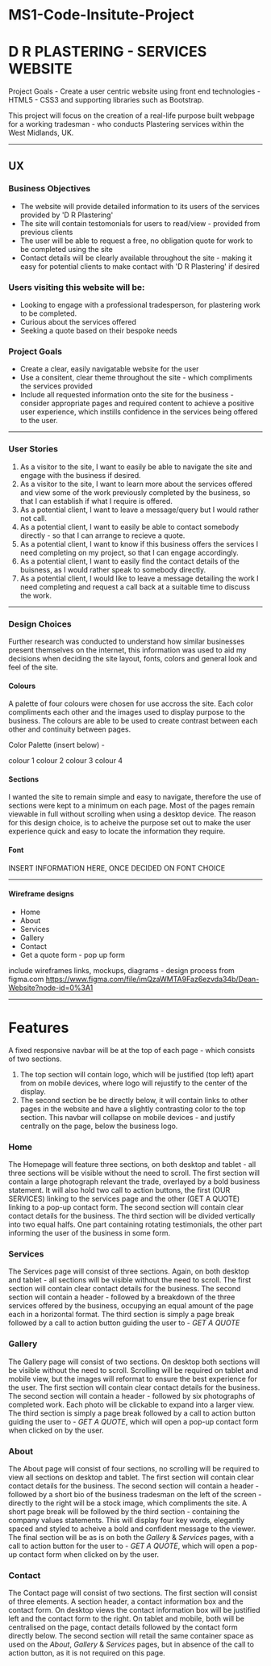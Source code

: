# MS1-Code-Insitute-Project 
# D R PLASTERING - SERVICES WEBSITE

Project Goals - Create a user centric website using front end technologies - HTML5 - CSS3 and supporting libraries such as Bootstrap.

This project will focus on the creation of a real-life purpose built webpage for a working tradesman - who conducts Plastering services within the West Midlands, UK.

-----

## UX

### Business Objectives

- The website will provide detailed information to its users of the services provided by 'D R Plastering'
- The site will contain testomonials for users to read/view - provided from previous clients
- The user will be able to request a free, no obligation quote for work to be completed using the site
- Contact details will be clearly available throughout the site - making it easy for potential clients to make contact with 'D R Plastering' if desired

### Users visiting this website will be:

- Looking to engage with a professional tradesperson, for plastering work to be completed.
- Curious about the services offered
- Seeking a quote based on their bespoke needs

### Project Goals

- Create a clear, easily navigatable website for the user
- Use a consitent, clear theme throughout the site - which compliments the services provided
- Include all requested information onto the site for the business - consider appropriate pages and required content to achieve a positive user experience, which instills confidence in the services being offered to the user.

-----

### User Stories

1. As a visitor to the site, I want to easily be able to navigate the site and engage with the business if desired.
2. As a visitor to the site, I want to learn more about the services offered and view some of the work previously completed by the business, so that I can establish if what I require is offered.
3. As a potential client, I want to leave a message/query but I would rather not call.
4. As a potential client, I want to easily be able to contact somebody directly - so that I can arrange to recieve a quote.
5. As a potential client, I want to know if this business offers the services I need completing on my project, so that I can engage accordingly.
6. As a potential client, I want to easily find the contact details of the buisness, as I would rather speak to somebody directly.
7. As a potential client, I would like to leave a message detailing the work I need completing and request a call back at a suitable time to discuss the work.

-----

### Design Choices

Further research was conducted to understand how similar businesses present themselves on the internet, this information was used to aid my decisions when deciding the site layout, fonts, colors and general look and feel of the site.

#### Colours

A palette of four colours were chosen for use accross the site. Each color compliments each other and the images used to display purpose to the business. The colours are able to be used to create contrast between each other and continuity between pages.

Color Palette (insert below) - 

colour 1
colour 2
colour 3
colour 4

#### Sections

I wanted the site to remain simple and easy to navigate, therefore the use of sections were kept to a minimum on each page. Most of the pages remain viewable in full without scrolling when using a desktop device. The reason for this design choice, is to acheive the purpose set out to make the user experience quick and easy to locate the information they require.

#### Font

INSERT INFORMATION HERE, ONCE DECIDED ON FONT CHOICE

-----

#### Wireframe designs

- Home
- About
- Services
- Gallery
- Contact
- Get a quote form - pop up form

include wireframes links, mockups, diagrams - design process from figma.com  https://www.figma.com/file/imQzaWMTA9Faz6ezvda34b/Dean-Website?node-id=0%3A1

-----

# Features

A fixed responsive navbar will be at the top of each page - which consists of two sections. 
1. The top section will contain logo, which will be justified (top left) apart from on mobile devices, where logo will rejustify to the center of the display.
2. The second section be be directly below, it will contain links to other pages in the website and have a slightly contrasting color to the top section. This navbar will collapse on mobile devices - and justify centrally on the page, below the business logo.

### Home

The Homepage will feature three sections, on both desktop and tablet - all three sections will be visible without the need to scroll. The first section will contain a large photograph relevant the trade, overlayed by a bold business statement. It will also hold two call to action buttons, the first (OUR SERVICES) linking to the services page and the other (GET A QUOTE) linking to a pop-up contact form.
The second section will contain clear contact details for the business.
The third section will be divided vertically into two equal halfs. One part containing rotating testimonials, the other part informing the user of the business in some form.

### Services

The Services page will consist of three sections. Again, on both desktop and tablet - all sections will be visible without the need to scroll. The first section will contain clear contact details for the business. The second section will contain a header - followed by a breakdown of the three services offered by the business, occupying an equal amount of the page each in a horizontal format. The third section is simply a page break followed by a call to action button guiding the user to - *GET A QUOTE*

### Gallery

The Gallery page will consist of two sections. On desktop both sections will be visible without the need to scroll. Scrolling will be required on tablet and mobile view, but the images will reformat to ensure the best experience for the user. The first section will contain clear contact details for the business. The second section will contain a header - followed by six photographs of completed work. Each photo will be clickable to expand into a larger view. The third section is simply a page break followed by a call to action button guiding the user to - *GET A QUOTE*, which will open a pop-up contact form when clicked on by the user.

### About

The About page will consist of four sections, no scrolling will be required to view all sections on desktop and tablet. The first section will contain clear contact details for the business. The second section will contain a header - followed by a short bio of the business tradesman on the left of the screen - directly to the right will be a stock image, which compliments the site. A short page break will be followed by the third section - containing the company values statements. This will display four key words, elegantly spaced and styled to acheive a bold and confident message to the viewer. The final section will be as is on both the *Gallery* & *Services* pages, with a call to action button for the user to - *GET A QUOTE*, which will open a pop-up contact form when clicked on by the user.

### Contact

The Contact page will consist of two sections. The first section will consist of three elements. A section header, a contact information box and the contact form. On desktop views the contact information box will be justified left and the contact form to the right. On tablet and mobile, both will be centralised on the page, contact details followed by the contact form directly below. The second section will retail the same container space as used on the *About*, *Gallery* & *Services* pages, but in absence of the call to action button, as it is not required on this page.
